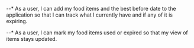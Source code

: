--* As a user, I can add my food items and the best before date to the application so that I can track what I currently have and if any of it is expiring.

--* As a user, I can mark my food items used or expired so that my view of items stays updated.
